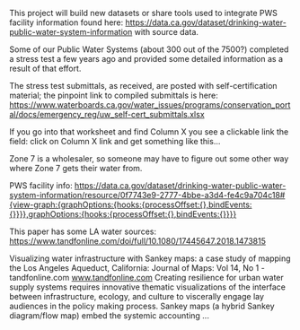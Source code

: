 This project will build new datasets or share tools used to integrate PWS facility information found here: https://data.ca.gov/dataset/drinking-water-public-water-system-information
with source data.

Some of our Public Water Systems (about 300 out of the 7500?) completed a stress test a few years ago and provided some detailed information as a result of that effort. 

The stress test submittals, as received, are posted with self-certification material; the pinpoint link to compiled submittals is here: https://www.waterboards.ca.gov/water_issues/programs/conservation_portal/docs/emergency_reg/uw_self-cert_submittals.xlsx  

If you go into that worksheet and find Column X you see a clickable link the field: click on Column X link and get something like this…

 

Zone 7 is a wholesaler, so someone may have to figure out some other way where Zone 7 gets their water from.

PWS facility info: https://data.ca.gov/dataset/drinking-water-public-water-system-information/resource/0f7743e9-2777-4bbe-a3d4-fe4c9a704c18#{view-graph:{graphOptions:{hooks:{processOffset:{},bindEvents:{}}}},graphOptions:{hooks:{processOffset:{},bindEvents:{}}}}

This paper has some LA water sources: https://www.tandfonline.com/doi/full/10.1080/17445647.2018.1473815
 
Visualizing water infrastructure with Sankey maps: a case study of mapping the Los Angeles Aqueduct, California: Journal of Maps: Vol 14, No 1 - tandfonline.com
www.tandfonline.com
Creating resilience for urban water supply systems requires innovative thematic visualizations of the interface between infrastructure, ecology, and culture to viscerally engage lay audiences in the policy making process. Sankey maps (a hybrid Sankey diagram/flow map) embed the systemic accounting ...
 
